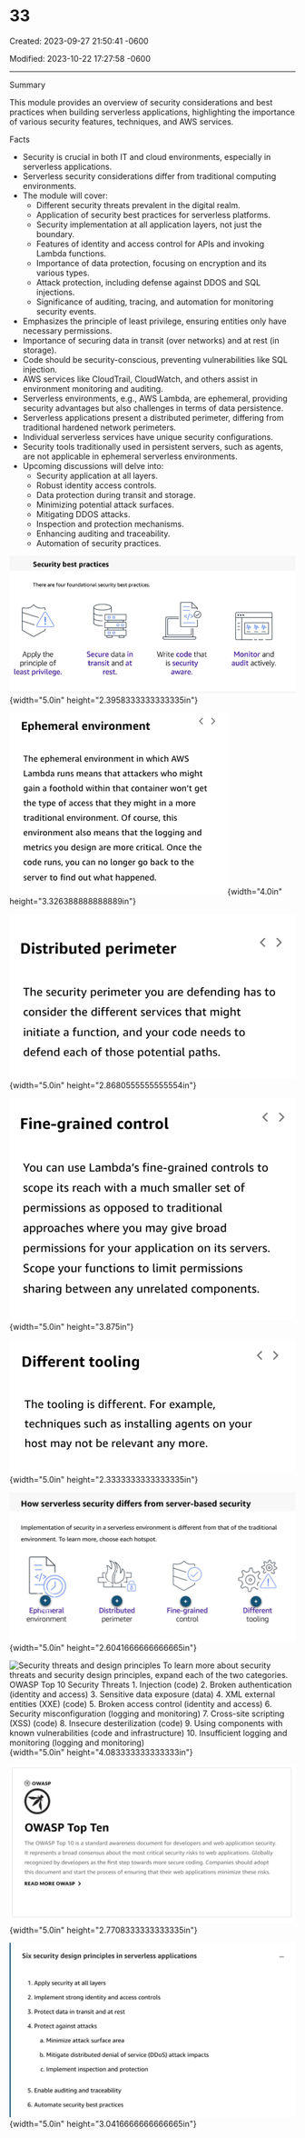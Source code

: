 # 33

Created: 2023-09-27 21:50:41 -0600

Modified: 2023-10-22 17:27:58 -0600

---

Summary

This module provides an overview of security considerations and best practices when building serverless applications, highlighting the importance of various security features, techniques, and AWS services.

Facts

- Security is crucial in both IT and cloud environments, especially in serverless applications.
- Serverless security considerations differ from traditional computing environments.
- The module will cover:
  - Different security threats prevalent in the digital realm.
  - Application of security best practices for serverless platforms.
  - Security implementation at all application layers, not just the boundary.
  - Features of identity and access control for APIs and invoking Lambda functions.
  - Importance of data protection, focusing on encryption and its various types.
  - Attack protection, including defense against DDOS and SQL injections.
  - Significance of auditing, tracing, and automation for monitoring security events.
- Emphasizes the principle of least privilege, ensuring entities only have necessary permissions.
- Importance of securing data in transit (over networks) and at rest (in storage).
- Code should be security-conscious, preventing vulnerabilities like SQL injection.
- AWS services like CloudTrail, CloudWatch, and others assist in environment monitoring and auditing.
- Serverless environments, e.g., AWS Lambda, are ephemeral, providing security advantages but also challenges in terms of data persistence.
- Serverless applications present a distributed perimeter, differing from traditional hardened network perimeters.
- Individual serverless services have unique security configurations.
- Security tools traditionally used in persistent servers, such as agents, are not applicable in ephemeral serverless environments.
- Upcoming discussions will delve into:
  - Security application at all layers.
  - Robust identity access controls.
  - Data protection during transit and storage.
  - Minimizing potential attack surfaces.
  - Mitigating DDOS attacks.
  - Inspection and protection mechanisms.
  - Enhancing auditing and traceability.
  - Automation of security practices.





![Security best practices There are four foundational security best practices. Apply the principle of least privilege. Secure data in transit and at rest. Write code that is security aware. Monitor and audit actively. ](../../../media/AWS-Developing-Serverless-Solutions-on-AWS-Module-10-33-image1.png){width="5.0in" height="2.3958333333333335in"}



![Ephemeral environment The ephemeral environment in which AWS Lambda runs means that attackers who might gain a foothold within that container won't get the type of access that they might in a more traditional environment. Of course, this environment also means that the logging and metrics you design are more critical. Once the code runs, you can no longer go back to the server to find out what happened. ](../../../media/AWS-Developing-Serverless-Solutions-on-AWS-Module-10-33-image2.png){width="4.0in" height="3.326388888888889in"}





![Distributed perimeter The security perimeter you are defending has to consider the different services that might initiate a function, and your code needs to defend each of those potential paths. ](../../../media/AWS-Developing-Serverless-Solutions-on-AWS-Module-10-33-image3.png){width="5.0in" height="2.8680555555555554in"}





![Fine-grained control You can use Lambda's fine-grained controls to scope its reach with a much smaller set of permissions as opposed to traditional approaches where you may give broad permissions for your application on its servers. Scope your functions to limit permissions sharing between any unrelated components. ](../../../media/AWS-Developing-Serverless-Solutions-on-AWS-Module-10-33-image4.png){width="5.0in" height="3.875in"}





![Different tooling The tooling is different. For example, techniques such as installing agents on your host may not be relevant any more. ](../../../media/AWS-Developing-Serverless-Solutions-on-AWS-Module-10-33-image5.png){width="5.0in" height="2.3333333333333335in"}



![How serverless security differs from server-based security Implementation of security in a serverless environment is different from that of the traditional environment. To learn more, choose each hotspot. Ephemeral environment Distributed perimeter Fine-grained control Different tooling ](../../../media/AWS-Developing-Serverless-Solutions-on-AWS-Module-10-33-image6.png){width="5.0in" height="2.6041666666666665in"}









![Security threats and design principles To learn more about security threats and security design principles, expand each of the two categories. OWASP Top 10 Security Threats 1. Injection (code) 2. Broken authentication (identity and access) 3. Sensitive data exposure (data) 4. XML external entities (XXE) (code) 5. Broken access control (identity and access) 6. Security misconfiguration (logging and monitoring) 7. Cross-site scripting (XSS) (code) 8. Insecure desterilization (code) 9. Using components with known vulnerabilities (code and infrastructure) 10. Insufficient logging and monitoring (logging and monitoring) ](../../../media/AWS-Developing-Serverless-Solutions-on-AWS-Module-10-33-image7.png){width="5.0in" height="4.083333333333333in"}



![OWASP OWASP Top Ten The OWASP Top 10 is a standard awareness document for developers and web application security. It represents a broad consensus about the most critical security risks to web applications. Globally recognized by developers as the first step towards more secure coding. Companies should adopt this document and start the process of ensuring that their web applications minimize these risks. READ MORE OWASP > ](../../../media/AWS-Developing-Serverless-Solutions-on-AWS-Module-10-33-image8.png){width="5.0in" height="2.7708333333333335in"}



![Six security design principles in serverless applications 1. Apply security at all layers 2. Implement strong identity and access controls 3. Protect data in transit and at rest 4. Protect against attacks a. Minimize attack surface area b. Mitigate distributed denial of service (DDoS) attack impacts c. Implement inspection and protection 5. Enable auditing and traceability 6. Automate security best practices ](../../../media/AWS-Developing-Serverless-Solutions-on-AWS-Module-10-33-image9.png){width="5.0in" height="3.0416666666666665in"}












